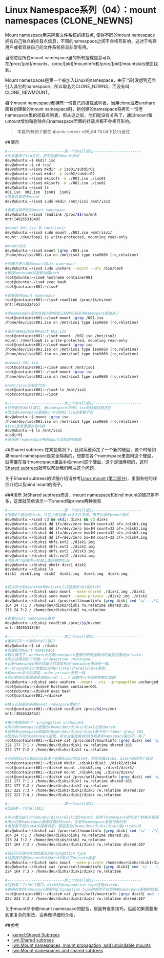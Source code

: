 # Linux Namespace系列（04）：mount namespaces (CLONE_NEWNS)

Mount namespace用来隔离文件系统的挂载点, 使得不同的mount namespace拥有自己独立的挂载点信息，不同的namespace之间不会相互影响，这对于构建用户或者容器自己的文件系统目录非常有用。

当前进程所在mount namespace里的所有挂载信息可以在/proc/[pid]/mounts、/proc/[pid]/mountinfo和/proc/[pid]/mountstats里面找到。

Mount namespaces是第一个被加入Linux的namespace，由于当时没想到还会引入其它的namespace，所以取名为CLONE_NEWNS，而没有叫CLONE_NEWMOUNT。

每个mount namespace都拥有一份自己的挂载点列表，当用clone或者unshare函数创建新的mount namespace时，新创建的namespace将拷贝一份老namespace里的挂载点列表，但从这之后，他们就没有关系了，通过mount和umount增加和删除各自namespace里面的挂载点都不会相互影响。

>本篇所有例子都在ubuntu-server-x86_64 16.04下执行通过

##演示

```bash
#--------------------------第一个shell窗口----------------------
#先准备两个iso文件，用于后面的mount测试
dev@ubuntu:~$ mkdir iso
dev@ubuntu:~$ cd iso/
dev@ubuntu:~/iso$ mkdir -p iso01/subdir01
dev@ubuntu:~/iso$ mkdir -p iso02/subdir02
dev@ubuntu:~/iso$ mkisofs -o ./001.iso ./iso01
dev@ubuntu:~/iso$ mkisofs -o ./002.iso ./iso02
dev@ubuntu:~/iso$ ls
001.iso  002.iso  iso01  iso02
#准备目录用于mount
dev@ubuntu:~/iso$ sudo mkdir /mnt/iso1 /mnt/iso2

#查看当前所在的mount namespace
dev@ubuntu:~/iso$ readlink /proc/$$/ns/mnt
mnt:[4026531840]

#mount 001.iso 到 /mnt/iso1/
dev@ubuntu:~/iso$ sudo mount ./001.iso /mnt/iso1/
mount: /dev/loop1 is write-protected, mounting read-only

#mount成功
dev@ubuntu:~/iso$ mount |grep /001.iso
/home/dev/iso/001.iso on /mnt/iso1 type iso9660 (ro,relatime)

#创建并进入新的mount和uts namespace
dev@ubuntu:~/iso$ sudo unshare --mount --uts /bin/bash
#更改hostname并重新加载bash
root@ubuntu:~/iso# hostname container001
root@ubuntu:~/iso# exec bash
root@container001:~/iso#

#查看新的mount namespace
root@container001:~/iso# readlink /proc/$$/ns/mnt
mnt:[4026532455]

#老namespace里的挂载点的信息已经拷贝到新的namespace里面来了
root@container001:~/iso# mount |grep /001.iso
/home/dev/iso/001.iso on /mnt/iso1 type iso9660 (ro,relatime)

#在新namespace中mount 002.iso
root@container001:~/iso# mount ./002.iso /mnt/iso2/
mount: /dev/loop0 is write-protected, mounting read-only
root@container001:~/iso# mount |grep iso
/home/dev/iso/001.iso on /mnt/iso1 type iso9660 (ro,relatime)
/home/dev/iso/002.iso on /mnt/iso2 type iso9660 (ro,relatime)

#umount 001.iso
root@container001:~/iso# umount /mnt/iso1
root@container001:~/iso# mount |grep iso
/home/dev/iso/002.iso on /mnt/iso2 type iso9660 (ro,relatime)

#/mnt/iso1目录变为空
root@container001:~/iso# ls /mnt/iso1
root@container001:~/iso#

#--------------------------第二个shell窗口----------------------
#打开新的shell窗口，老namespace中001.iso的挂载信息还在
#而在新namespace里面mount的002.iso这里看不到
dev@ubuntu:~$ mount |grep iso
/home/dev/iso/001.iso on /mnt/iso1 type iso9660 (ro,relatime)
#iso1目录里面也有内容
dev@ubuntu:~$ ls /mnt/iso1
subdir01
#说明两个namespace中的mount信息是隔离的
```

##Shared subtrees
在某些情况下，比如系统添加了一个新的硬盘，这个时候如果mount namespace是完全隔离的，想要在各个namespace里面用这个硬盘，就需要在每个namespace里面手动mount这个硬盘，这个是很麻烦的，这时[Shared subtrees](https://www.kernel.org/doc/Documentation/filesystems/sharedsubtree.txt)就可以帮助我们解决这个问题。

关于Shared subtrees的详细介绍请参考[Linux mount (第二部分)](https://segmentfault.com/a/1190000006899213)，里面有他的详细介绍以及bind nount的例子。

###演示
对Shared subtrees而言，mount namespace和bind mount的情况差不多，这里就简单演示一下shared和private两种类型
```bash
#--------------------------第一个shell窗口----------------------
#准备4个虚拟的disk，并在上面创建ext2文件系统，用于后续的mount测试
dev@ubuntu:~/iso$ cd && mkdir disks && cd disks
dev@ubuntu:~/disks$ dd if=/dev/zero bs=1M count=32 of=./disk1.img
dev@ubuntu:~/disks$ dd if=/dev/zero bs=1M count=32 of=./disk2.img
dev@ubuntu:~/disks$ dd if=/dev/zero bs=1M count=32 of=./disk3.img
dev@ubuntu:~/disks$ dd if=/dev/zero bs=1M count=32 of=./disk4.img
dev@ubuntu:~/disks$ mkfs.ext2 ./disk1.img
dev@ubuntu:~/disks$ mkfs.ext2 ./disk2.img
dev@ubuntu:~/disks$ mkfs.ext2 ./disk3.img
dev@ubuntu:~/disks$ mkfs.ext2 ./disk4.img
#准备两个目录用于挂载上面创建的disk
dev@ubuntu:~/disks$ mkdir disk1 disk2
dev@ubuntu:~/disks$ ls
disk1  disk1.img  disk2  disk2.img  disk3.img  disk4.img


#显式的分别以shared和private方式挂载disk1和disk2
dev@ubuntu:~/disks$ sudo mount --make-shared ./disk1.img ./disk1
dev@ubuntu:~/disks$ sudo mount --make-private ./disk2.img ./disk2
dev@ubuntu:~/disks$ cat /proc/self/mountinfo |grep disk| sed 's/ - .*//'
164 24 7:1 / /home/dev/disks/disk1 rw,relatime shared:105
173 24 7:2 / /home/dev/disks/disk2 rw,relatime

#查看mount namespace编号
dev@ubuntu:~/disks$ readlink /proc/$$/ns/mnt
mnt:[4026531840]

#--------------------------第二个shell窗口----------------------
#重新打开一个新的shell窗口
dev@ubuntu:~$ cd ./disks
#创建新的mount namespace
#默认情况下，unshare会将新namespace里面的所有挂载点的类型设置成private，
#所以这里用到了参数--propagation unchanged，
#让新namespace里的挂载点的类型和老namespace里保持一致。
#--propagation参数还支持private|shared|slave类型，
#和mount命令的那些--make-private参数一样，
#他们的背后都是通过调用mount（...）函数传入不同的参数实现的
dev@ubuntu:~/disks$ sudo unshare --mount --uts --propagation unchanged /bin/bash
root@ubuntu:~/disks# hostname container001
root@ubuntu:~/disks# exec bash
root@container001:~/disks# 

#确认已经是在新的mount namespace里面了
root@container001:~/disks# readlink /proc/$$/ns/mnt
mnt:[4026532463]

#由于前面指定了--propagation unchanged，
#所以新namespace里面的/home/dev/disks/disk1也是shared，
#且和老namespace里面的/home/dev/disks/disk1属于同一个peer group 105
#因为在不同的namespace里面，所以这里挂载点的ID和原来namespace里的不一样了
root@container001:~/disks# cat /proc/self/mountinfo |grep disk| sed 's/ - .*//'
221 177 7:1 / /home/dev/disks/disk1 rw,relatime shared:105
222 177 7:2 / /home/dev/disks/disk2 rw,relatime

#分别在disk1和disk2目录下创建disk3和disk4，然后挂载disk3，disk4到这两个目录
root@container001:~/disks# mkdir ./disk1/disk3 ./disk2/disk4
root@container001:~/disks# mount ./disk3.img ./disk1/disk3/
root@container001:~/disks# mount ./disk4.img ./disk2/disk4/
root@container001:~/disks# cat /proc/self/mountinfo |grep disk| sed 's/ - .*//'
221 177 7:1 / /home/dev/disks/disk1 rw,relatime shared:105
222 177 7:2 / /home/dev/disks/disk2 rw,relatime
223 221 7:3 / /home/dev/disks/disk1/disk3 rw,relatime shared:107
227 222 7:4 / /home/dev/disks/disk2/disk4 rw,relatime

#--------------------------第一个shell窗口----------------------
#回到第一个shell窗口

#可以看出由于/home/dev/disks/disk1是shared，且两个namespace里的这个挂载点都属于peer group 105，
#所以在新namespace里面挂载的disk3，在老的namespace里面也看的到
#但是看不到disk4的挂载信息，那是因为/home/dev/disks/disk2是private的
dev@ubuntu:~/disks$ cat /proc/self/mountinfo |grep disk| sed 's/ - .*//'
164 24 7:1 / /home/dev/disks/disk1 rw,relatime shared:105
173 24 7:2 / /home/dev/disks/disk2 rw,relatime
224 164 7:3 / /home/dev/disks/disk1/disk3 rw,relatime shared:107

#我们可以随时修改挂载点的propagation type
#这里我们通过mount命令将disk3改成了private类型
dev@ubuntu:~/disks$ sudo mount --make-private /home/dev/disks/disk1/disk3
dev@ubuntu:~/disks$ cat /proc/self/mountinfo |grep disk3| sed 's/ - .*//'
224 164 7:3 / /home/dev/disks/disk1/disk3 rw,relatime

#--------------------------第二个shell窗口----------------------
#回到第二个shell窗口，disk3的propagation type还是shared，
#表明在老的namespace里面对propagation type的修改不会影响新namespace里面的挂载点
root@container001:~/disks# cat /proc/self/mountinfo |grep disk3| sed 's/ - .*//'
223 221 7:3 / /home/dev/disks/disk1/disk3 rw,relatime shared:107

```


关于mount命令和mount namespace的配合，里面有很多技巧，后面如果需要用到更复杂的用法，会再做详细的介绍。

##参考
* [kernel:Shared Subtrees](https://www.kernel.org/doc/Documentation/filesystems/sharedsubtree.txt)
* [lwn:Shared subtrees](https://lwn.net/Articles/159077/)
* [lwn:Mount namespaces, mount propagation, and unbindable mounts](https://lwn.net/Articles/690679/)
* [lwn:Mount namespaces and shared subtrees](https://lwn.net/Articles/689856/)